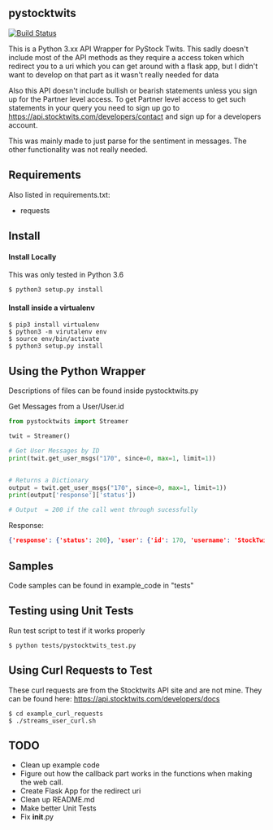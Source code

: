 ## pystocktwits

[![Build Status](https://travis-ci.com/khmurakami/pystocktwits.svg?branch=master)](https://travis-ci.com/khmurakami/pystocktwits)

This is a Python 3.xx API Wrapper for PyStock Twits. This sadly doesn't include most of the API methods as they require a access token which redirect you to a uri which you can get around with a flask app, but I didn't want to develop on that part as it wasn't really needed for data

Also this API doesn't include bullish or bearish statements unless you sign up for the Partner level access. To get Partner level access to get such statements in your query you need to sign up go to <https://api.stocktwits.com/developers/contact> and sign up for a developers account.

This was mainly made to just parse for the sentiment in messages. The other functionality was not really needed.

## Requirements

Also listed in requirements.txt:

-   requests

## Install

#### Install Locally

This was only tested in Python 3.6

```shell
$ python3 setup.py install
```
#### Install inside a virtualenv
```shell
$ pip3 install virtualenv
$ python3 -m virutalenv env
$ source env/bin/activate
$ python3 setup.py install
```
## Using the Python Wrapper


Descriptions of files can be found inside pystocktwits.py

Get Messages from a User/User.id
```python
from pystocktwits import Streamer

twit = Streamer()

# Get User Messages by ID
print(twit.get_user_msgs("170", since=0, max=1, limit=1))


# Returns a Dictionary
output = twit.get_user_msgs("170", since=0, max=1, limit=1))
print(output['response']['status'])

# Output  = 200 if the call went through sucessfully
```
Response:
```json
{'response': {'status': 200}, 'user': {'id': 170, 'username': 'StockTwits', 'name': 'StockTwits', 'avatar_url': 'https://avatars.stocktwits.com/production/170/thumb-1537898606.png', 'avatar_url_ssl': 'https://avatars.stocktwits.com/production/170/thumb-1537898606.png', 'join_date': '2009-08-31', 'official': True, 'identity': 'Official', 'classification': ['suggested', 'official'], 'followers': 490004, 'following': 10000, 'ideas': 74259, 'watchlist_stocks_count': 17, 'like_count': 49146}, 'cursor': {'more': True, 'since': 152520810, 'max': 152520810}, 'messages': [{'id': 152520810, 'body': 'The rise of podcasts... $SPOT', 'created_at': '2019-02-02T00:10:26Z', 'user': {'id': 170, 'username': 'StockTwits', 'name': 'StockTwits', 'avatar_url': 'https://avatars.stocktwits.com/production/170/thumb-1537898606.png', 'avatar_url_ssl': 'https://avatars.stocktwits.com/production/170/thumb-1537898606.png', 'join_date': '2009-08-31', 'official': True, 'identity': 'Official', 'classification': ['suggested', 'official'], 'followers': 490004, 'following': 10000, 'ideas': 74259, 'watchlist_stocks_count': 17, 'like_count': 49146}, 'source': {'id': 2269, 'title': 'StockTwits Web', 'url': 'https://stocktwits.com'}, 'symbols': [{'id': 9076, 'symbol': 'SPOT', 'title': 'Spotify Technology S.A.', 'aliases': ['SPTF', 'SPOTIFY'], 'is_following': False, 'watchlist_count': 17405}], 'likes': {'total': 2, 'user_ids': [31814, 1325989]}, 'reshare_message': {'reshared_count': 1, 'reshared_deleted': False, 'reshared_user_deleted': False, 'parent_reshared_deleted': False, 'message': {'id': 152520718, 'body': 'Spotify is in talks to buy podcast startup Gimlet - Recode ... probably smart $spot https://www.recode.net/2019/2/1/18207198/spotify-gimlet-podcast-acquisition', 'created_at': '2019-02-02T00:08:45Z', 'user': {'id': 5, 'username': 'howardlindzon', 'name': 'Howard Lindzon', 'avatar_url': 'https://avatars.stocktwits.com/production/5/thumb-1503096790.png', 'avatar_url_ssl': 'https://avatars.stocktwits.com/production/5/thumb-1503096790.png', 'join_date': '2009-07-11', 'official': True, 'identity': 'Official', 'classification': ['suggested', 'official'], 'followers': 221231, 'following': 1689, 'ideas': 147145, 'watchlist_stocks_count': 137, 'like_count': 67007}, 'source': {'id': 1149, 'title': 'StockTwits for iOS', 'url': 'http://www.stocktwits.com/mobile'}, 'symbols': [{'id': 9076, 'symbol': 'SPOT', 'title': 'Spotify Technology S.A.', 'aliases': ['SPTF', 'SPOTIFY'], 'is_following': False, 'watchlist_count': 17405}], 'conversation': {'parent_message_id': 152520718, 'in_reply_to_message_id': None, 'parent': True, 'replies': 1}, 'links': [{'title': "Spotify is in talks to buy Gimlet. That's a big deal for the podcasting world.", 'url': 'https://www.recode.net/2019/2/1/18207198/spotify-gimlet-podcast-acquisition', 'shortened_url': 'https://www.recode.net/2019/2/1/18207198/spotify-gimlet-podcast-acquisition', 'shortened_expanded_url': 'recode.net/2019/2/1/1820719...', 'description': 'Spotify, which has been trying to branch out of the streaming music business, is getting ready to make its first big move into podcasting: It plans to buy Gimlet Media, the startup behind popular shows like Reply All.', 'image': 'https://cdn.vox-cdn.com/uploads/chorus_image/image/62977145/Gwyneth_Paltrow.0.jpg', 'created_at': '2019-02-02T00:08:45Z', 'video_url': None, 'source': {'name': 'Recode', 'website': 'https://www.recode.net'}}], 'likes': {'total': 3, 'user_ids': [170, 1325989, 1629492]}, 'mentioned_users': [], 'entities': {'sentiment': None}}}, 'mentioned_users': [], 'entities': {'sentiment': None}}]}
```

## Samples

Code samples can be found in example_code in "tests"

## Testing using Unit Tests

Run test script to test if it works properly

```shell
$ python tests/pystocktwits_test.py
```

## Using Curl Requests to Test

These curl requests are from the Stocktwits API site and are not mine. They can be found here: <https://api.stocktwits.com/developers/docs>

```
$ cd example_curl_requests
$ ./streams_user_curl.sh
```

## TODO

- Clean up example code
- Figure out how the callback part works in the functions when making the web call.
- Create Flask App for the redirect uri
- Clean up README.md
- Make better Unit Tests
- Fix __init__.py 
